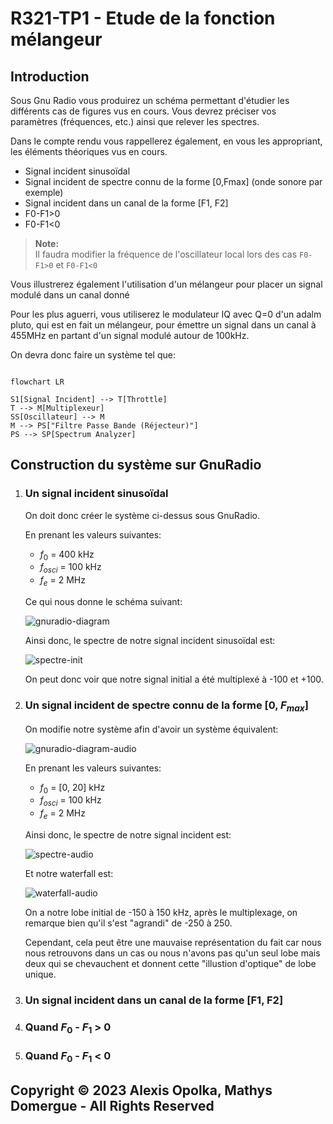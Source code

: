 # R321-TP1 - Etude de la fonction mélangeur

## Introduction

Sous Gnu Radio vous produirez un schéma permettant d'étudier les différents cas de figures vus en cours. Vous devrez préciser vos paramètres (fréquences, etc.) ainsi que relever les spectres.

Dans le compte rendu vous rappellerez également, en vous les appropriant, les éléments théoriques vus en cours.

- Signal incident sinusoïdal
- Signal incident de spectre connu de la forme [0,Fmax] (onde sonore par exemple)
- Signal incident dans un canal de la forme [F1, F2]
- F0-F1>0
- F0-F1<0

> **Note:**  
> Il faudra modifier la fréquence de l'oscillateur local lors des cas
> `F0-F1>0` et `F0-F1<0`

Vous illustrerez également l'utilisation d'un mélangeur pour placer un signal modulé dans un canal donné

Pour les plus aguerri, vous utiliserez le modulateur IQ avec Q=0 d'un adalm pluto, qui est en fait un mélangeur, pour émettre un signal dans un canal à 455MHz en partant d'un signal modulé autour de 100kHz.

On devra donc faire un système tel que:

```mermaid

flowchart LR

S1[Signal Incident] --> T[Throttle]
T --> M[Multiplexeur]
SS[Oscillateur] --> M
M --> PS["Filtre Passe Bande (Réjecteur)"]
PS --> SP[Spectrum Analyzer]

```

## Construction du système sur GnuRadio

1. ### Un signal incident sinusoïdal

    On doit donc créer le système ci-dessus sous GnuRadio.

    En prenant les valeurs suivantes:

    - $f_0$ = 400 kHz
    - $f_{osci}$ = 100 kHz
    - $f_e$ = 2 MHz

    Ce qui nous donne le schéma suivant:

    ![gnuradio-diagram](./src/TP1/gnuradio-diagram.png)

    Ainsi donc, le spectre de notre signal incident sinusoïdal est:

    ![spectre-init](./src/TP1/spectre-init.png)

    On peut donc voir que notre signal initial a été multiplexé
    à -100 et +100.

2. ### Un signal incident de spectre connu de la forme [0, $F_{max}$]

    On modifie notre système afin d'avoir un système équivalent:

    ![gnuradio-diagram-audio](./src/TP1/gnuradio-diagram-audio.png)

    En prenant les valeurs suivantes:

    - $f_0$ = [0, 20] kHz
    - $f_{osci}$ = 100 kHz
    - $f_e$ = 2 MHz

    Ainsi donc, le spectre de notre signal incident est:

    ![spectre-audio](./src/TP1/spectre-audio.png)

    Et notre waterfall est:

    ![waterfall-audio](./src/TP1/waterfall-audio.png)

    On a notre lobe initial de -150 à 150 kHz,  après le multiplexage,
    on remarque bien qu'il s'est "agrandi" de -250 à 250.

    Cependant, cela peut être une mauvaise représentation du fait
    car nous nous retrouvons dans un cas ou nous n'avons pas
    qu'un seul lobe mais deux qui se chevauchent et donnent cette
    "illustion d'optique" de lobe unique.

3. ### Un signal incident dans un canal de la forme [F1, F2]

4. ### Quand $F_0$ - $F_1$ > $0$

5. ### Quand $F_0$ - $F_1$ < $0$

## Copyright &copy; 2023 Alexis Opolka, Mathys Domergue - All Rights Reserved
